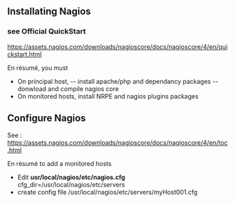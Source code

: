 ##  Installating Nagios
### see Official QuickStart
https://assets.nagios.com/downloads/nagioscore/docs/nagioscore/4/en/quickstart.html

En résumé, you must
- On principal host,
-- install apache/php and dependancy packages
-- donwload and compile nagios core
- On monitored hosts, install NRPE and nagios plugins packages

## Configure Nagios
See :
  https://assets.nagios.com/downloads/nagioscore/docs/nagioscore/4/en/toc.html

En résumé to add a monitored hosts
- Edit **usr/local/nagios/etc/nagios.cfg** 
  cfg_dir=/usr/local/nagios/etc/servers
- create config file /usr/local/nagios/etc/servers/myHost001.cfg
